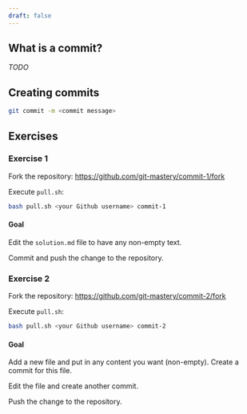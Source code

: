 ```yaml
---
draft: false
---
```


## What is a commit?

*TODO*

## Creating commits

```bash
git commit -m <commit message>
```

## Exercises

### Exercise 1

Fork the repository: <https://github.com/git-mastery/commit-1/fork>

Execute `pull.sh`:

```bash
bash pull.sh <your Github username> commit-1
```

#### Goal

Edit the `solution.md` file to have any non-empty text.

Commit and push the change to the repository.

<!-- TODO: Include hints -->

### Exercise 2

Fork the repository: <https://github.com/git-mastery/commit-2/fork>

Execute `pull.sh`:

```bash
bash pull.sh <your Github username> commit-2
```

#### Goal

Add a new file and put in any content you want (non-empty). Create a commit for this file.

Edit the file and create another commit.

Push the change to the repository.
